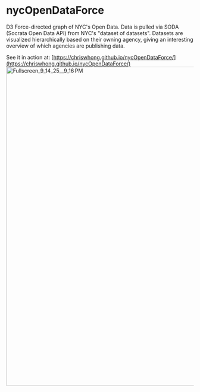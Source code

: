 nycOpenDataForce
================

D3 Force-directed graph of NYC's Open Data. Data is pulled via SODA (Socrata Open Data API) from NYC's "dataset of datasets". Datasets are visualized hierarchically based on their owning agency, giving an interesting overview of which agencies are publishing data.

See it in action at: [https://chriswhong.github.io/nycOpenDataForce/](https://chriswhong.github.io/nycOpenDataForce/) 
<img width="1411" height="858" alt="Fullscreen_9_14_25__9_16 PM" src="https://github.com/user-attachments/assets/42fdbcf3-f308-4c27-9652-a3780fcfd992" />
